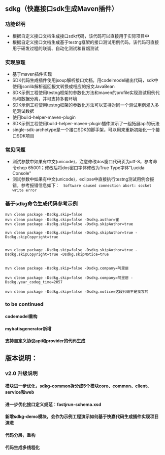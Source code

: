 ## sdkg（快嘉接口sdk生成Maven插件）
### 功能说明
- 根据自定义接口文档生成接口sdk代码，该代码可以直接用于实际项目中
- 根据自定义接口文档生成基于testng框架的接口测试用例代码，该代码可直接用于研发过程的联调、自动化测试和冒烟测试

### 实现原理
- 基于maven插件实现
- SDK代码生成插件使用jsoup解析接口文档，用codelmodel输出代码，sdk中使用jsonlib解析返回报文转换成相应的报文JavaBean
- SDK示例工程使用testng框架的参数化方法和maven的profile实现测试用例代码和数据分离，并可支持多套环境
- SDK示例工程使用testng框架的参数化方法可以支持对同一个测试用例灌入多组测试数据
- 使用build-helper-maven-plugin
- SDK示例工程使用build-helper-maven-plugin插件演示了一组拓展api的玩法
- single-sdk-archetype是一个接口SDK的脚手架，可以用来重新初始化一个接口SDK项目


### 常见问题
- 测试参数中如果有中文(unicode)，注意修改dos窗口代码页为utf-8，参考命令chcp 65001；修改后将dos窗口字体修改为True Type字体"Lucida Console"
- 测试参数中如果有中文(unicode)，eclipse中直接执行testng测试用例会报错，参考报错信息如下：
` Software caused connection abort: socket write error`


### 基于sdkg命令生成代码参考示例
```
mvn clean package -Dsdkg.skip=false 
mvn clean package -Dsdkg.skip=false -Dsdkg.author=崔 
mvn clean package -Dsdkg.skip=false -Dsdkg.skipAuthor=true

mvn clean package -Dsdkg.skip=false -Dsdkg.skipAuthor=true -Dsdkg.skipCopyright=true


mvn clean package -Dsdkg.skip=false -Dsdkg.skipAuthor=true -Dsdkg.skipCopyright=true -Dsdkg.skipNotice=true


mvn clean package -Dsdkg.skip=false -Dsdkg.company=阿里居

mvn clean package -Dsdkg.skip=false -Dsdkg.company=阿里居 -Dsdkg.year_codeg_time=2057

mvn clean package -Dsdkg.skip=false -Dsdkg.notice=这段代码不是我写的
```

### to be continued
#### codemodel重构
#### mybatisgenerator新增
#### 支持自定义协议api和provider的代码生成

## 版本说明：
### v2.0 升级说明
#### 模块进一步优化，sdkg-common拆分成5个模块core、common、client、service和web
#### 进一步优化接口定义规范：fastjrun-schema.xsd
#### 新增sdkg-demo模块，会作为示例工程演示如何基于快嘉代码生成插件实现项目演进
#### 代码分层，重构
#### 代码生成多线程化

